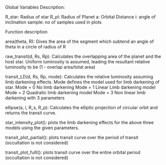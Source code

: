 Global Variables Description:

R_star: Radius of star
R_pl: Radius of Planet
a: Orbital Distance
i: angle of inclination
sample: no of samples used in plots


Function description

area(theta, R):
    Gives the area of the segment which subtend an angle of theta in a circle of radius of R


raw_transit(d, Rs, Rp):
    Calculates the overlapping area of the planet and the host star. Uniform luminosity is assumed, leading the resultant relative luminosity to be (1 - overlap area/total area)


transit_LD(d, Rs, Rp, mode):
    Calculates the relative luminosity assuming limb darkening effects. Mode defines the model used for limb darkening of star.
Mode = 0    No limb darkening
Mode = 1    Linear Limb darkening model
Mode = 2    Quadratic limb darkening model
Mode = 3    Non linear limb darkening with 3 parameters


ellipse(a, i, R_s, R_p):
    Calculates the elliptic projection of circular orbit and returns the transit curve.


star_intensity_plot():
    plots the limb darkening effects for the above three models using the given parameters.

transit_plot_partial():
    plots transit curve over the period of transit (occultation is not considered)

transit_plot_fulll():
     plots transit curve over the entire orbital period (occultation is not considered)


